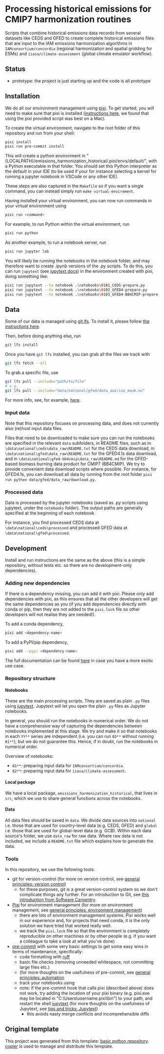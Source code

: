 # Processing historical emissions for CMIP7 harmonization routines
<!--- Adding a one-line description of what this repository is for here may be
helpful -->
<!---

We recommend having a status line in your repo to tell anyone who stumbles
on your repository where you're up to. Some suggested options:

- prototype: the project is just starting up and the code is all prototype
- development: the project is actively being worked on
- finished: the project has achieved what it wanted and is no longer being
  worked on, we won't reply to any issues
- dormant: the project is no longer worked on but we might come back to it, if
  you have questions, feel free to raise an issue
- abandoned: this project is no longer worked on and we won't reply to any
  issues

-->

Scripts that combine historical emissions data records from several datasets like CEDS and GFED
to create complete historical emissions files
that are input to the IAM emissions harmonization algorithms in `IAMconsortium/concordia` (regional harmonization and spatial gridding for ESMs)
and `iiasa/climate-assessment` (global climate emulator workflow).

## Status

- prototype: the project is just starting up and the code is all prototype

## Installation

We do all our environment management using [pixi](https://pixi.sh/latest).
To get started, you will need to make sure that pixi is installed
([instructions here](https://pixi.sh/latest),
we found that using the pixi provided script was best on a Mac).

To create the virtual environment, navigate to the root folder of this repository and run from your shell:

```sh
pixi install
pixi run pre-commit install
```

This will create a python environment in "{LOCALPATH}/emissions_harmonization_historical/.pixi/envs/default/", with a Python executable in that folder. You should set this Python interpreter as the default in your IDE (to be used if your for instance selecting a kernel for running a jupyter notebook in VSCode or any other IDE).

These steps are also captured in the `Makefile` so if you want a single
command, you can instead simply run `make virtual-enviroment`.

Having installed your virtual environment, you can now run commands in your
virtual environment using

```sh
pixi run <command>
```

For example, to run Python within the virtual environment, run

```sh
pixi run python
```

As another example, to run a notebook server, run

```sh
pixi run jupyter lab
```

You will likely be running the notebooks in the notebook folder, and may therefore want to create .ipynb versions of the .py scripts. To do this, you can run `jupytext` (see [jupytext docs](https://jupytext.readthedocs.io/en/latest/using-cli.html)) in the environment created with pixi, doing something like:
```sh
pixi run jupytext --to notebook .\notebooks\0101_CEDS-prepare.py
pixi run jupytext --to notebook .\notebooks\0102_GFED4-prepare.py
pixi run jupytext --to notebook .\notebooks\0103_GFED4-BB4CMIP-prepare.py
```



<!--- Other documentation and instructions can then be added here as you go,
perhaps replacing the other instructions above as they may become redundant.
-->

## Data

Some of our data is managed using [git lfs](https://git-lfs.com/).
To install it, please follow [the instructions here](https://docs.github.com/en/repositories/working-with-files/managing-large-files/installing-git-large-file-storage).

Then, before doing anything else, run

```sh
git lfs install
```

Once you have `git lfs` installed, you can grab all the files we track with

```sh
git lfs fetch --all
```

To grab a specific file, use

```sh
git lfs pull --include="path/to/file"
# e.g.
git lfs pull --include="data/national/gfed/data_aux/iso_mask.nc"
```

For more info, see, for example, [here](https://graphite.dev/guides/how-to-use-git-lfs-pull).

### Input data
Note that this repository focuses on processing data, and does not currently also (re)host input data files.

Files that need to be downloaded to make sure you can run the notebooks are specified in the relevant `data` subfolders,
in README files, such as in `\data\national\ceds\data_raw\README.txt` for the CEDS data download,
in `\data\national\gfed\data_raw\README.txt` for the GFED4.1s data download, and in `\data\national\gfed-bb4cmip\data_raw\README.md` for the GFED-based biomass burning data product for CMIP7 (BB4CMIP). We try to provide convenient data download scripts where possible. For instance, for GFED4.1s, you can download all data by running from the root folder `pixi run python data/gfed/data_raw/download.py`.

### Processed data
Data is processed by the jupyter notebooks (saved as .py scripts using jupytext, under the `notebooks` folder).
The output paths are generally specified at the beginning of each notebook.

For instance, you find processed CEDS data at `\data\national\ceds\processed` and processed GFED data at `\data\national\gfed\processed`.

## Development

<!--- In bigger projects, we would recommend having separate docs where this
development information can go. However, for such a simple repository, having
it all in the README is fine. -->

Install and run instructions are the same as the above (this is a simple
repository, without tests etc. so there are no development-only dependencies).

### Adding new dependencies

If there is a dependency missing, you can add it with pixi.
Please only add dependencies with pixi,
as this ensures that all the other developers will get the same dependencies as you
(if you add dependencies directly with conda or pip,
then they are not added to the `pixi.lock` file
so other developers will not realise they are needed!).

To add a conda dependency,

```sh
pixi add <dependency-name>
```

To add a PyPI/pip dependency,

```sh
pixi add --pypi <dependency-name>
```

The full documentation can be found [here](https://pixi.sh/v0.24.1/reference/cli/#add)
in case you have a more exotic use case.

### Repository structure

#### Notebooks

These are the main processing scripts.
They are saved as plain `.py` files using [jupytext](https://jupytext.readthedocs.io/en/latest/).
Jupytext will let you open the plain `.py` files as Jupyter notebooks.

In general, you should run the notebooks in numerical order.
We do not have a comprehensive way of capturing the dependencies between notebooks implemented at this stage.
We try and make it so that notebooks in each `YY**` series are independent
(i.e. you can run `02**` without running `01**`),
but we do not guarantee this.
Hence, if in doubt, run the notebooks in numerical order.

Overview of notebooks:

- `01**`: preparing input data for `IAMconsortium/concordia`.
- `02**`: preparing input data for `iiasa/climate-assessment`.

#### Local package

We have a local package, `emissions_harmonization_historical`,
that lives in `src`, which we use to share general functions across the notebooks.

#### Data

All data files should be saved in `data`.
We divide data sources into `national` i.e. those that are used for country-level data (e.g. CEDS, GFED)
and `global` i.e. those that are used for global-level data (e.g. GCB).
Within each data source's folder, we use `data_raw` for raw data.
Where raw data is not included, we include a `README.txt` file which explains how to generate the data.

### Tools

In this repository, we use the following tools:

- git for version-control (for more on version control, see
  [general principles: version control](https://gitlab.com/znicholls/mullet-rse/-/blob/main/book/theory/version-control.md))
    - for these purposes, git is a great version-control system so we don't
      complicate things any further. For an introduction to Git, see
      [this introduction from Software Carpentry](http://swcarpentry.github.io/git-novice/).
- [Pixi](https://pixi.sh/latest/) for environment management
   (for more on environment management, see
   [general principles: environment management](https://gitlab.com/znicholls/mullet-rse/-/blob/main/book/theory/environment-management.md))
    - there are lots of environment management systems.
      Pixi works well in our experience and,
      for projects that need conda,
      it is the only solution we have tried that worked really well.
    - we track the `pixi.lock` file so that the environment
      is completely reproducible on other machines or by other people
      (e.g. if you want a colleague to take a look at what you've done)
- [pre-commit](https://pre-commit.com/) with some very basic settings to get some
  easy wins in terms of maintenance, specifically:
    - code formatting with [ruff](https://docs.astral.sh/ruff/formatter/)
    - basic file checks (removing unneeded whitespace, not committing large
      files etc.)
    - (for more thoughts on the usefulness of pre-commit, see
      [general principles: automation](https://gitlab.com/znicholls/mullet-rse/-/blob/main/book/general-principles/automation.md)
    - track your notebooks using
    - note: if the pre-commit hook that calls pixi (described above) does not work, try adding the location of your pixi binary (e.g. pixi.exe may be located in "C:\Users\username\.pixi\bin") to your path, and restart the shell
    [jupytext](https://jupytext.readthedocs.io/en/latest/index.html)
    (for more thoughts on the usefulness of Jupytext, see
    [tips and tricks: Jupytext](https://gitlab.com/znicholls/mullet-rse/-/blob/main/book/tips-and-tricks/managing-notebooks-jupytext.md))
        - this avoids nasty merge conflicts and incomprehensible diffs

## Original template

This project was generated from this template:
[basic python repository](https://gitlab.com/znicholls/copier-basic-python-repository).
[copier](https://copier.readthedocs.io/en/stable/) is used to manage and
distribute this template.
